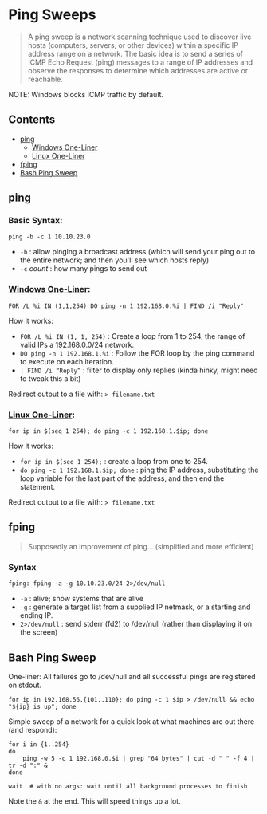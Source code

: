 # Ping Sweeps

> A ping sweep is a network scanning technique used to discover live hosts (computers, servers, or other devices) within a specific IP address range on a network. The basic idea is to send a series of ICMP Echo Request (ping) messages to a range of IP addresses and observe the responses to determine which addresses are active or reachable.

NOTE: Windows blocks ICMP traffic by default.

## Contents
- [ping](https://github.com/GregKedrovsky/Hacking/blob/main/02_Host_Discovery/ping_sweeps.md#ping)
  - [Windows One-Liner](https://github.com/GregKedrovsky/Hacking/blob/main/02_Host_Discovery/ping_sweeps.md#windows-one-liner)
  - [Linux One-Liner](https://github.com/GregKedrovsky/Hacking/blob/main/02_Host_Discovery/ping_sweeps.md#linux-one-liner)
- [fping](https://github.com/GregKedrovsky/Hacking/blob/main/02_Host_Discovery/ping_sweeps.md#fping)
- [Bash Ping Sweep](#bash-ping-sweep)

## ping

### Basic Syntax:
```
ping -b -c 1 10.10.23.0
```
- `-b` : allow pinging a broadcast address (which will send your ping out to the entire network; and then you'll see which hosts reply)
- `-c` *count* : how many pings to send out

### [Windows One-Liner](https://smallbusiness.chron.com/ping-ip-addresses-lan-68381.html):
```
FOR /L %i IN (1,1,254) DO ping -n 1 192.168.0.%i | FIND /i "Reply"
```

How it works:
- `FOR /L %i IN (1, 1, 254)` : Create a loop from 1 to 254, the range of valid IPs a 192.168.0.0/24 network.
- `DO ping -n 1 192.168.1.%i` : Follow the FOR loop by the ping command to execute on each iteration.
- `| FIND /i “Reply”` : filter to display only replies (kinda hinky, might need to tweak this a bit)

Redirect output to a file with: `> filename.txt`

### [Linux One-Liner](https://smallbusiness.chron.com/ping-ip-addresses-lan-68381.html):
```
for ip in $(seq 1 254); do ping -c 1 192.168.1.$ip; done
```

How it works:
- `for ip in $(seq 1 254);` : create a loop from one to 254.
- `do ping -c 1 192.168.1.$ip; done` : ping the IP address, substituting the loop variable for the last part of the address, and then end the statement.

Redirect output to a file with: `> filename.txt`

## fping
> Supposedly an improvement of ping... (simplified and more efficient)

### Syntax
```
fping: fping -a -g 10.10.23.0/24 2>/dev/null
```
- `-a`  : alive; show systems that are alive
- `-g` : generate a target list from a supplied IP netmask, or a starting and ending IP.
- `2>/dev/null` : send stderr (fd2) to /dev/null (rather than displaying it on the screen)

## Bash Ping Sweep

One-liner: All failures go to /dev/null and all successful pings are registered on stdout.
```
for ip in 192.168.56.{101..110}; do ping -c 1 $ip > /dev/null && echo "${ip} is up"; done
```

Simple sweep of a network for a quick look at what machines are out there (and respond):
```
for i in {1..254}
do
    ping -w 5 -c 1 192.168.0.$i | grep "64 bytes" | cut -d " " -f 4 | tr -d ":" &
done

wait  # with no args: wait until all background processes to finish
```
Note the `&` at the end. This will speed things up a lot.
